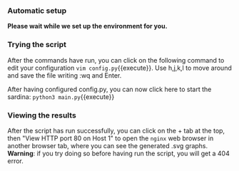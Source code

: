 ### Automatic setup

**Please wait while we set up the environment for you.**  

### Trying the script

After the commands have run, you can click on the following command to edit your configuration `vim config.py`{{execute}}. Use h,j,k,l to move around and save the file writing :wq and Enter.

After having configured config.py, you can now click here to start the sardina: `python3 main.py`{{execute}}

### Viewing the results

After the script has run successfully, you can click on the + tab at the top, then "View HTTP port 80 on Host 1" to open the `nginx` web browser in another browser tab, where you can see the generated .svg graphs.  
**Warning**: if you try doing so before having run the script, you will get a 404 error.
